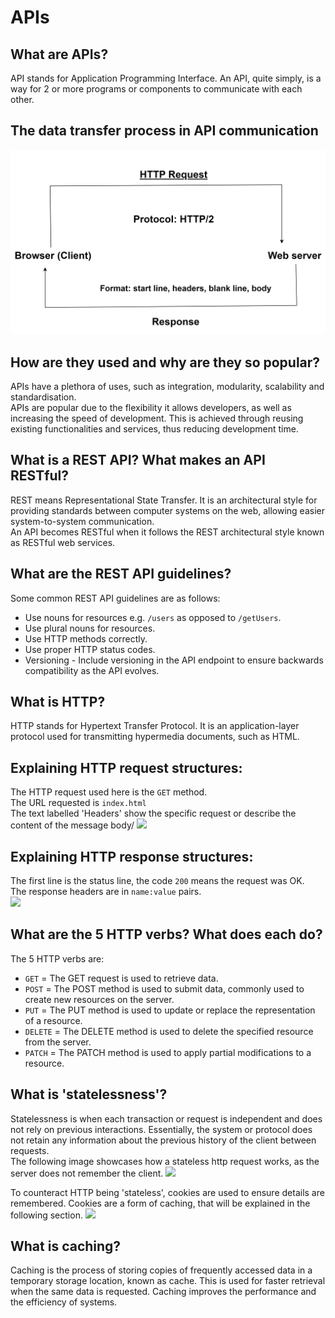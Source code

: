# APIs

## What are APIs?
API stands for Application Programming Interface. An API, quite simply, is a way for 2 or more programs or components to communicate with each other.

## The data transfer process in API communication
![img.png](img.png)

## How are they used and why are they so popular?
APIs have a plethora of uses, such as integration, modularity, scalability and standardisation. <br>
APIs are popular due to the flexibility it allows developers, as well as increasing the speed of development. This is achieved through reusing existing functionalities and services, thus reducing development time.

## What is a REST API? What makes an API RESTful?
REST means Representational State Transfer. It is an architectural style for providing standards between computer systems on the web, allowing easier system-to-system communication. <br>
An API becomes RESTful when it follows the REST architectural style known as RESTful web services.

## What are the REST API guidelines?
Some common REST API guidelines are as follows:
- Use nouns for resources e.g. `/users` as opposed to `/getUsers`.
- Use plural nouns for resources.
- Use HTTP methods correctly.
- Use proper HTTP status codes.
- Versioning - Include versioning in the API endpoint to ensure backwards compatibility as the API evolves.
## What is HTTP?
HTTP stands for Hypertext Transfer Protocol. It is an application-layer protocol used for transmitting hypermedia documents, such as HTML.
## Explaining HTTP request structures:
The HTTP request used here is the `GET` method. <br>
The URL requested is `index.html` <br>
The text labelled 'Headers' show the specific request or describe the content of the message body/
![](https://miro.medium.com/v2/resize:fit:1400/format:webp/0*oy4-WDRk2mYmbNv7.jpg)
## Explaining HTTP response structures:
The first line is the status line, the code `200` means the request was OK. <br>
The response headers are in `name:value` pairs. <br>
![](https://www3.ntu.edu.sg/home/ehchua/programming/webprogramming/images/HTTP_ResponseMessageExample.png)
## What are the 5 HTTP verbs? What does each do?
The 5 HTTP verbs are:
- `GET` = The GET request is used to retrieve data.
- `POST` = The POST method is used to submit data, commonly used to create new resources on the server.
- `PUT` = The PUT method is used to update or replace the representation of a resource.
- `DELETE` = The DELETE method is used to delete the specified resource from the server.
- `PATCH` = The PATCH method is used to apply partial modifications to a resource.
## What is 'statelessness'?
Statelessness is when each transaction or request is independent and does not rely on previous interactions. Essentially, the system or protocol does not retain any information about the previous history of the client between requests. <br>
The following image showcases how a stateless http request works, as the server does not remember the client.
![](https://miro.medium.com/v2/resize:fit:1100/format:webp/1*7BA8zaVExmMRpTlvtGaT5g.png)

To counteract HTTP being 'stateless', cookies are used to ensure details are remembered. Cookies are a form of caching, that will be explained in the following section.
![](https://miro.medium.com/v2/resize:fit:1100/format:webp/1*lpVQgD8uzEwofKlyIGZZ7Q.png)
## What is caching?
Caching is the process of storing copies of frequently accessed data in a temporary storage location, known as cache. This is used for faster retrieval when the same data is requested. Caching improves the performance and the efficiency of systems.